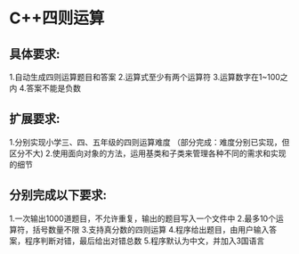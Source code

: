 # C++四则运算
## 具体要求:
1.自动生成四则运算题目和答案
2.运算式至少有两个运算符
3.运算数字在1~100之内
4.答案不能是负数

## 扩展要求:
1.分别实现小学三、四、五年级的四则运算难度	（部分完成：难度分别已实现，但区分不大)
2.使用面向对象的方法，运用基类和子类来管理各种不同的需求和实现的细节

## 分别完成以下要求:
1.一次输出1000道题目，不允许重复，输出的题目写入一个文件中
2.最多10个运算符，括号数量不限
3.支持真分数的四则运算
4.程序给出题目，由用户输入答案，程序判断对错，最后给出对错总数
5.程序默认为中文，并加入3国语言

